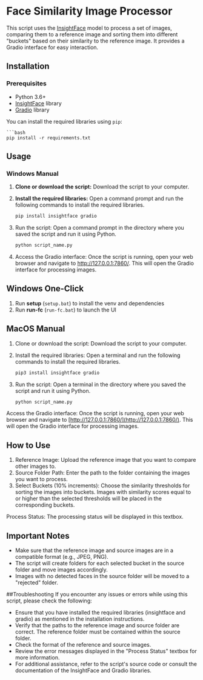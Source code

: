 # Face Similarity Image Processor

This script uses the [InsightFace](https://github.com/deepinsight/insightface) model to process a set of images, comparing them to a reference image and sorting them into different "buckets" based on their similarity to the reference image. It provides a Gradio interface for easy interaction.

## Installation

### Prerequisites

- Python 3.6+
- [InsightFace](https://github.com/deepinsight/insightface) library
- [Gradio](https://github.com/gradio-app/gradio) library

You can install the required libraries using `pip`:
      
    ```bash
    pip install -r requirements.txt

## Usage

### Windows Manual

1. **Clone or download the script:** Download the script to your computer.

2. **Install the required libraries:** Open a command prompt and run the following commands to install the required libraries.

   ```bash
   pip install insightface gradio

3. Run the script: Open a command prompt in the directory where you saved the script and run it using Python.

    ```bash
    python script_name.py

4. Access the Gradio interface: Once the script is running, open your web browser and navigate to http://127.0.0.1:7860/. This will open the Gradio interface for processing images.

## Windows One-Click

1. Run **setup** (`setup.bat`) to install the venv and dependencies
2. Run **run-fc** (`run-fc.bat`) to launch the UI

## MacOS Manual

1. Clone or download the script: Download the script to your computer.
2. Install the required libraries: Open a terminal and run the following commands to install the required libraries.

    ```bash
    pip3 install insightface gradio

3. Run the script: Open a terminal in the directory where you saved the script and run it using Python.

    ```bash
    python script_name.py

Access the Gradio interface: Once the script is running, open your web browser and navigate to [http://127.0.0.1:7860/](http://127.0.0.1:7860/). This will open the Gradio interface for processing images.

## How to Use
1. Reference Image: Upload the reference image that you want to compare other images to.
2. Source Folder Path: Enter the path to the folder containing the images you want to process.
3. Select Buckets (10% increments): Choose the similarity thresholds for sorting the images into buckets. Images with similarity scores equal to or higher than the selected thresholds will be placed in the corresponding buckets.

Process Status: The processing status will be displayed in this textbox.

## Important Notes
- Make sure that the reference image and source images are in a compatible format (e.g., JPEG, PNG).
- The script will create folders for each selected bucket in the source folder and move images accordingly.
- Images with no detected faces in the source folder will be moved to a "rejected" folder.

##Troubleshooting
If you encounter any issues or errors while using this script, please check the following:

- Ensure that you have installed the required libraries (insightface and gradio) as mentioned in the installation instructions.
- Verify that the paths to the reference image and source folder are correct. The reference folder must be contained within the source folder.
- Check the format of the reference and source images.
- Review the error messages displayed in the "Process Status" textbox for more information.
- For additional assistance, refer to the script's source code or consult the documentation of the InsightFace and Gradio libraries.
